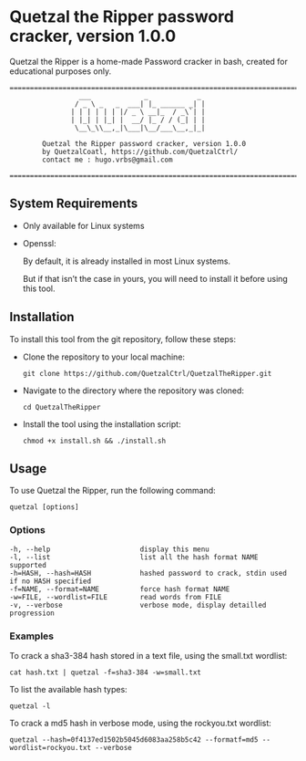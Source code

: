 # Quetzal the Ripper password cracker, version 1.0.0

Quetzal the Ripper is a home-made Password cracker in bash, created for educational purposes only. 
```
===========================================================================
                 ___             _            _ 
                / _ \ _   _  ___| |_ ______ _| |
               | | | | | | |/ _ \ __|_  / _\`| |
               | |_| | |_| |  __/ |_ / / (_| | |
                \__\_\\__,_|\___|\__/___\__,_|_|

        Quetzal the Ripper password cracker, version 1.0.0
        by QuetzalCoatl, https://github.com/QuetzalCtrl/
        contact me : hugo.vrbs@gmail.com

===========================================================================
```

## System Requirements

- Only available for Linux systems

- Openssl:

	By default, it is already installed in most Linux systems. 
	
	But if that isn’t the case in yours, you will need to install it before using this tool.

## Installation

To install this tool from the git repository, follow these steps:

- Clone the repository to your local machine:

  ```git clone https://github.com/QuetzalCtrl/QuetzalTheRipper.git```

- Navigate to the directory where the repository was cloned:

  `cd QuetzalTheRipper`

- Install the tool using the installation script:

  `chmod +x install.sh && ./install.sh`

## Usage

To use Quetzal the Ripper, run the following command:

`quetzal [options]`

### Options

```
-h, --help                      display this menu
-l, --list                      list all the hash format NAME supported
-h=HASH, --hash=HASH            hashed password to crack, stdin used if no HASH specified
-f=NAME, --format=NAME          force hash format NAME
-w=FILE, --wordlist=FILE        read words from FILE
-v, --verbose                   verbose mode, display detailled progression
 ```

### Examples

To crack a sha3-384 hash stored in a text file, using the small.txt wordlist:

`cat hash.txt | quetzal -f=sha3-384 -w=small.txt`

To list the available hash types:

`quetzal -l`

To crack a md5 hash in verbose mode, using the rockyou.txt wordlist:

`quetzal --hash=0f4137ed1502b5045d6083aa258b5c42 --formatf=md5 --wordlist=rockyou.txt --verbose`

